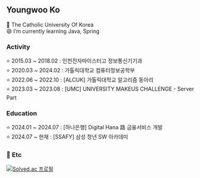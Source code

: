 
## Youngwoo Ko
🏫 The Catholic University Of Korea <br>
😄 I’m currently learning Java, Spring



###  Activity
⭐️ 2015.03 ~ 2018.02 : 인천전자마이스터고 정보통신기기과 <br> 
⭐️ 2020.03 ~ 2024.02 : 가톨릭대학교 컴퓨터정보공학부 <br> 
⭐️ 2022.06 ~ 2022.10 : [ALCUK] 가톨릭대학교 알고리즘 동아리 <br>
⭐️ 2023.03 ~ 2023.08 : [UMC] UNIVERSITY MAKEUS CHALLENGE - Server Part <br>


###  Education
⭐️ 2024.01 ~ 2024.07 : [하나은행] Digital Hana 路 금융서비스 개발 <br>
⭐️ 2024.07 ~ 현재 : [SSAFY] 삼성 청년 SW 아카데미 <br>

### 💬 Etc
[![Solved.ac 프로필](http://mazassumnida.wtf/api/mini/generate_badge?boj=duddn2012)](https://solved.ac/duddn2012)

 
